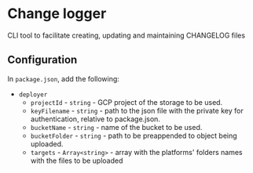 # Change logger

CLI tool to facilitate creating, updating and maintaining CHANGELOG files

## Configuration

In `package.json`, add the following:

- `deployer`
  - `projectId` - `string` - GCP project of the storage to be used.
  - `keyFilename` - `string` - path to the json file with the private key for authentication, relative to package.json.
  - `bucketName` - `string` - name of the bucket to be used.
  - `bucketFolder` - `string` - path to be preappended to object being uploaded.
  - `targets` - `Array<string>` - array with the platforms' folders names with the files to be uploaded
